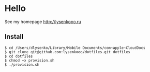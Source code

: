 # Hello

See my homepage http://lysenkooo.ru

## Install

```
$ cd /Users/dlysenko/Library/Mobile Documents/com~apple~CloudDocs
$ git clone git@github.com:lysenkooo/dotfiles.git dotfiles
$ cd dotfiles
$ chmod +x provision.sh
$ ./provision.sh
```

